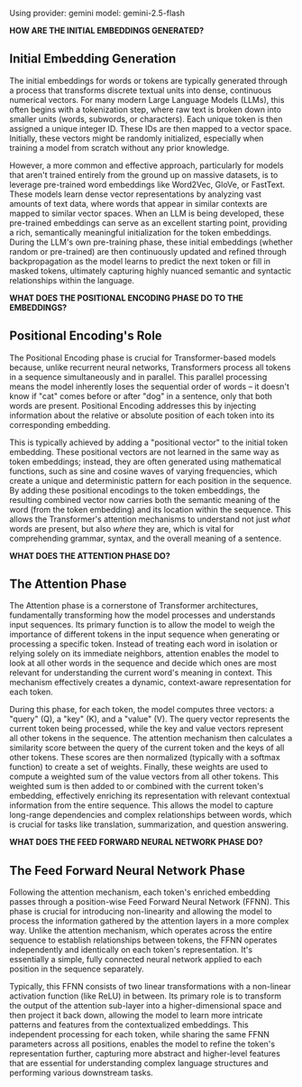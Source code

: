 Using provider: gemini model: gemini-2.5-flash

 **HOW ARE THE INITIAL EMBEDDINGS GENERATED?**


## Initial Embedding Generation

The initial embeddings for words or tokens are typically generated through a process that transforms discrete textual units into dense, continuous numerical vectors. For many modern Large Language Models (LLMs), this often begins with a tokenization step, where raw text is broken down into smaller units (words, subwords, or characters). Each unique token is then assigned a unique integer ID. These IDs are then mapped to a vector space. Initially, these vectors might be randomly initialized, especially when training a model from scratch without any prior knowledge.

However, a more common and effective approach, particularly for models that aren't trained entirely from the ground up on massive datasets, is to leverage pre-trained word embeddings like Word2Vec, GloVe, or FastText. These models learn dense vector representations by analyzing vast amounts of text data, where words that appear in similar contexts are mapped to similar vector spaces. When an LLM is being developed, these pre-trained embeddings can serve as an excellent starting point, providing a rich, semantically meaningful initialization for the token embeddings. During the LLM's own pre-training phase, these initial embeddings (whether random or pre-trained) are then continuously updated and refined through backpropagation as the model learns to predict the next token or fill in masked tokens, ultimately capturing highly nuanced semantic and syntactic relationships within the language.


 **WHAT DOES THE POSITIONAL ENCODING PHASE DO TO THE EMBEDDINGS?**


## Positional Encoding's Role

The Positional Encoding phase is crucial for Transformer-based models because, unlike recurrent neural networks, Transformers process all tokens in a sequence simultaneously and in parallel. This parallel processing means the model inherently loses the sequential order of words – it doesn't know if "cat" comes before or after "dog" in a sentence, only that both words are present. Positional Encoding addresses this by injecting information about the relative or absolute position of each token into its corresponding embedding.

This is typically achieved by adding a "positional vector" to the initial token embedding. These positional vectors are not learned in the same way as token embeddings; instead, they are often generated using mathematical functions, such as sine and cosine waves of varying frequencies, which create a unique and deterministic pattern for each position in the sequence. By adding these positional encodings to the token embeddings, the resulting combined vector now carries both the semantic meaning of the word (from the token embedding) and its location within the sequence. This allows the Transformer's attention mechanisms to understand not just *what* words are present, but also *where* they are, which is vital for comprehending grammar, syntax, and the overall meaning of a sentence.


 **WHAT DOES THE ATTENTION PHASE DO?**


## The Attention Phase

The Attention phase is a cornerstone of Transformer architectures, fundamentally transforming how the model processes and understands input sequences. Its primary function is to allow the model to weigh the importance of different tokens in the input sequence when generating or processing a specific token. Instead of treating each word in isolation or relying solely on its immediate neighbors, attention enables the model to look at all other words in the sequence and decide which ones are most relevant for understanding the current word's meaning in context. This mechanism effectively creates a dynamic, context-aware representation for each token.

During this phase, for each token, the model computes three vectors: a "query" (Q), a "key" (K), and a "value" (V). The query vector represents the current token being processed, while the key and value vectors represent all other tokens in the sequence. The attention mechanism then calculates a similarity score between the query of the current token and the keys of all other tokens. These scores are then normalized (typically with a softmax function) to create a set of weights. Finally, these weights are used to compute a weighted sum of the value vectors from all other tokens. This weighted sum is then added to or combined with the current token's embedding, effectively enriching its representation with relevant contextual information from the entire sequence. This allows the model to capture long-range dependencies and complex relationships between words, which is crucial for tasks like translation, summarization, and question answering.


 **WHAT DOES THE FEED FORWARD NEURAL NETWORK PHASE DO?**


## The Feed Forward Neural Network Phase

Following the attention mechanism, each token's enriched embedding passes through a position-wise Feed Forward Neural Network (FFNN). This phase is crucial for introducing non-linearity and allowing the model to process the information gathered by the attention layers in a more complex way. Unlike the attention mechanism, which operates across the entire sequence to establish relationships between tokens, the FFNN operates independently and identically on each token's representation. It's essentially a simple, fully connected neural network applied to each position in the sequence separately.

Typically, this FFNN consists of two linear transformations with a non-linear activation function (like ReLU) in between. Its primary role is to transform the output of the attention sub-layer into a higher-dimensional space and then project it back down, allowing the model to learn more intricate patterns and features from the contextualized embeddings. This independent processing for each token, while sharing the same FFNN parameters across all positions, enables the model to refine the token's representation further, capturing more abstract and higher-level features that are essential for understanding complex language structures and performing various downstream tasks.

